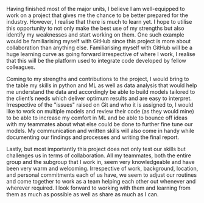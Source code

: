 Having finished most of the major units, I believe I am well-equipped to work on a project that gives me the chance to be better prepared for the industry. However, I realise that there is much to learn yet. I hope to utilise this opportunity to not only make the best use of my strengths but also identify my weaknesses and start working on them. One such example would be familiarising myself with GitHub since this project is more about collaboration than anything else. Familiarising myself with GitHub will be a huge learning curve as going forward irrespective of where I work, I realise that this will be the platform used to integrate code developed by fellow colleagues.

Coming to my strengths and contributions to the project, I would bring to the table my skills in python and ML as well as data analysis that would help me understand the data and accordingly be able to build models tailored to the client’s needs which deliver optimum results and are easy to interpret. Irrespective of the "issues" raised on Git and who it is assigned to, I would like to work on multiple models and review their code (as they would mine) to be able to increase my comfort in ML and be able to bounce off ideas with my teammates about what else could be done to further fine tune our models. My communication and written skills will also come in handy while documenting our findings and processes and writing the final report.

Lastly, but most importantly this project does not only test our skills but challenges us in terms of collaboration. All my teammates, both the entire group and the subgroup that I work in, seem very knowledgeable and have been very warm and welcoming. Irrespective of work, background, location, and personal commitments each of us have, we seem to adjust our routines and come together to work as a team helping each other out whenever and wherever required. I look forward to working with them and learning from them as much as possible as well as share as much as I can.
